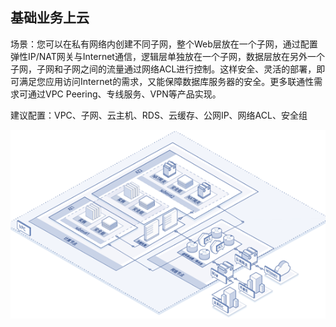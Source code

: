 ## 基础业务上云

场景：您可以在私有网络内创建不同子网，整个Web层放在一个子网，通过配置弹性IP/NAT网关与Internet通信，逻辑层单独放在一个子网，数据层放在另外一个子网，子网和子网之间的流量通过网络ACL进行控制。这样安全、灵活的部署，即可满足您应用访问Internet的需求，又能保障数据库服务器的安全。更多联通性需求可通过VPC Peering、专线服务、VPN等产品实现。

建议配置：VPC、子网、云主机、RDS、云缓存、公网IP、网络ACL、安全组

![](../../Image/Basic-Business-Into-Cloud.png)